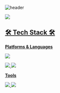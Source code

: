 ![header](https://capsule-render.vercel.app/api?type=waving&color=609926&height=250&section=header&text=Hunter%20Rabbit&fontSize=90&fontAlignY=30&fontColor=ffffff&desc=게임을%20제작하는%20대학생입니다&descAlignY=60&descAlign=70)

<a href="https://www.youtube.com/watch?v=dQw4w9WgXcQ" target="_blank"><img src="https://img.shields.io/badge/YouTube-FF0000?style=for-the-badge&logo=YouTube&logoColor=white">

## 🛠 Tech Stack 🛠
**Platforms & Languages** 

<img src="https://img.shields.io/badge/Unity-000000?style=for-the-badge&logo=Unity&logoColor=white">

<img src="https://img.shields.io/badge/C-A8B9CC?style=for-the-badge&logo=C&logoColor=white"> <img src="https://img.shields.io/badge/C Sharp-00599C?style=for-the-badge&logo=C Sharp&logoColor=white">

**Tools**

<img src="https://img.shields.io/badge/Trello-0052CC?style=for-the-badge&logo=Trello&logoColor=white"> <img src="https://img.shields.io/badge/GitHub-181717?style=for-the-badge&logo=GitHub&logoColor=white">
